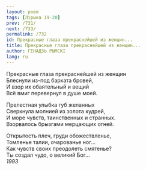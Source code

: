 ```yaml
---
layout: poem
tags: [Лірыка 19-20]
prev: /731/
next: /733/
permalink: /732
id: Прекрасные глаза прекраснейшей из женщин...
title: Прекрасные глаза прекраснейшей из женщин...
author: ГЕНАДЗЬ РЫМСКІ
lang: ru
---
```



Прекрасные глаза прекраснейшей из женщин  
Блеснули из-под бархата бровей,  
И взор их обаятельный и вещий  
Всё вмиг перевернул в душе моей.  

Прелестная улыбка губ желанных  
Сверкнула молнией из золота кудрей,  
И море чувств, таинственных и странных.  
Взорвалось брызгами мерцающих огней.  

Открытость плеч, груди обожествленье,  
Томленье талии, очарованье ног...  
Как чувств своих преодолеть смятенье?  
Ты создал чудо, о великий Бог...  
*1993*  
